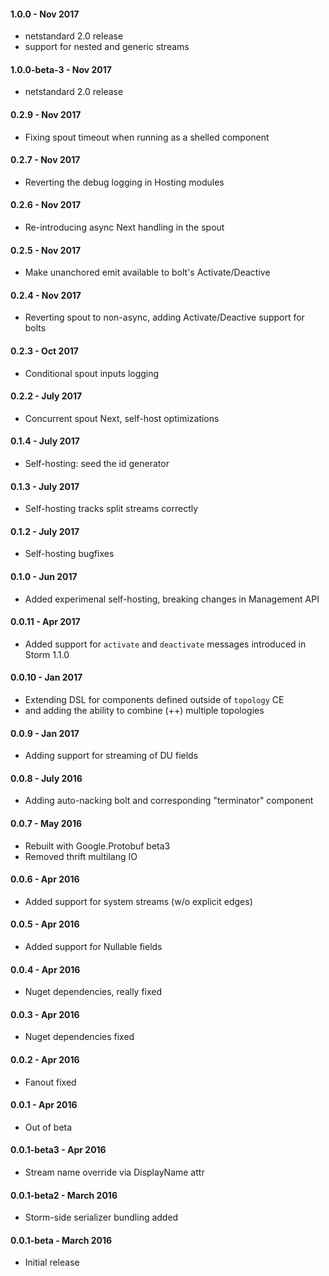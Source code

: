 #### 1.0.0 - Nov 2017
* netstandard 2.0 release
* support for nested and generic streams

#### 1.0.0-beta-3 - Nov 2017
* netstandard 2.0 release

#### 0.2.9 - Nov 2017
* Fixing spout timeout when running as a shelled component

#### 0.2.7 - Nov 2017
* Reverting the debug logging in Hosting modules

#### 0.2.6 - Nov 2017
* Re-introducing async Next handling in the spout

#### 0.2.5 - Nov 2017
* Make unanchored emit available to bolt's Activate/Deactive

#### 0.2.4 - Nov 2017
* Reverting spout to non-async, adding Activate/Deactive support for bolts

#### 0.2.3 - Oct 2017
* Conditional spout inputs logging

#### 0.2.2 - July 2017
* Concurrent spout Next, self-host optimizations

#### 0.1.4 - July 2017
* Self-hosting: seed the id generator

#### 0.1.3 - July 2017
* Self-hosting tracks split streams correctly

#### 0.1.2 - July 2017
* Self-hosting bugfixes

#### 0.1.0 - Jun 2017
* Added experimenal self-hosting, breaking changes in Management API

#### 0.0.11 - Apr 2017
* Added support for `activate` and `deactivate` messages introduced in Storm 1.1.0

#### 0.0.10 - Jan 2017
* Extending DSL for components defined outside of `topology` CE
* and adding the ability to combine (++) multiple topologies

#### 0.0.9 - Jan 2017
* Adding support for streaming of DU fields

#### 0.0.8 - July 2016
* Adding auto-nacking bolt and corresponding "terminator" component

#### 0.0.7 - May 2016
* Rebuilt with Google.Protobuf beta3
* Removed thrift multilang IO

#### 0.0.6 - Apr 2016
* Added support for system streams (w/o explicit edges)

#### 0.0.5 - Apr 2016
* Added support for Nullable fields

#### 0.0.4 - Apr 2016
* Nuget dependencies, really fixed

#### 0.0.3 - Apr 2016
* Nuget dependencies fixed

#### 0.0.2 - Apr 2016
* Fanout fixed

#### 0.0.1 - Apr 2016
* Out of beta

#### 0.0.1-beta3 - Apr 2016
* Stream name override via DisplayName attr

#### 0.0.1-beta2 - March 2016
* Storm-side serializer bundling added

#### 0.0.1-beta - March 2016
* Initial release

